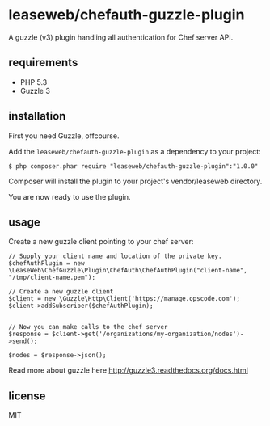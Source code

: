 leaseweb/chefauth-guzzle-plugin
===============================

A guzzle (v3) plugin handling all authentication for Chef server API.


requirements
------------

- PHP 5.3
- Guzzle 3


installation
------------

First you need Guzzle, offcourse.

Add the `leaseweb/chefauth-guzzle-plugin` as a dependency to your project:

    $ php composer.phar require "leaseweb/chefauth-guzzle-plugin":"1.0.0"

Composer will install the plugin to your project's vendor/leaseweb directory.

You are now ready to use the plugin.


usage
-----

Create a new guzzle client pointing to your chef server:

    // Supply your client name and location of the private key.
    $chefAuthPlugin = new \LeaseWeb\ChefGuzzle\Plugin\ChefAuth\ChefAuthPlugin("client-name", "/tmp/client-name.pem");

    // Create a new guzzle client
    $client = new \Guzzle\Http\Client('https://manage.opscode.com');
    $client->addSubscriber($chefAuthPlugin);


    // Now you can make calls to the chef server
    $response = $client->get('/organizations/my-organization/nodes')->send();

    $nodes = $response->json();


Read more about guzzle here http://guzzle3.readthedocs.org/docs.html


license
-------

MIT

